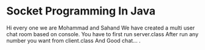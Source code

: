 # Socket Programming In Java
Hi every one we are Mohammad and Sahand
We have created a multi user chat room based on console.
You have to first run server.class 
After run any number you want from client.class
And 
Good chat... .
